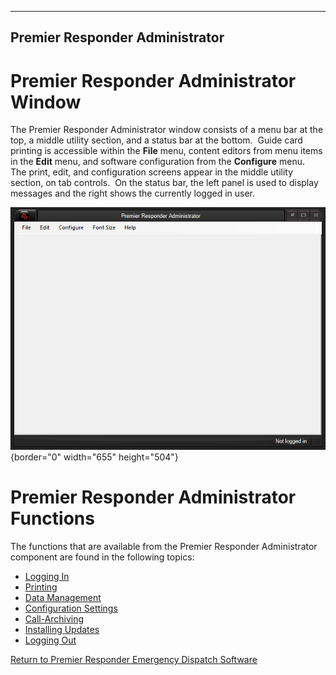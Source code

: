   -------------------------------------
  **Premier Responder Administrator**
  -------------------------------------

# Premier Responder Administrator Window

The Premier Responder Administrator window consists of a menu bar at the
top, a middle utility section, and a status bar at the bottom.  Guide
card  printing is accessible within the **File** menu, content editors
from menu items in the **Edit** menu, and software configuration from
the **Configure** menu.  The print, edit, and configuration screens
appear in the middle utility section, on tab controls.  On the status
bar, the left panel is used to display messages and the right shows the
currently logged in user. 

![](Administrator_files/image001.png){border="0" width="655"
height="504"}

# Premier Responder Administrator Functions

The functions that are available from the Premier Responder
Administrator component are found in the following topics:

-   [Logging In](Logging%20In.htm)
-   [Printing](Printing.htm)
-   [Data Management](Data%20Management.htm)
-   [Configuration Settings](Configuration%20Settings.htm)
-   [Call-Archiving](Archiving%20Calls.htm)
-   [Installing Updates](Installing%20Updates.htm)
-   [Logging Out](Logging%20Out.htm)

[Return to Premier Responder Emergency Dispatch
Software](Premier%20Responder.htm)

